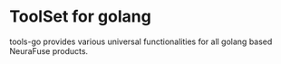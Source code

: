 # ToolSet for golang

tools-go provides various universal functionalities for all golang based NeuraFuse products.